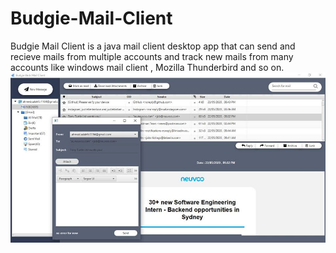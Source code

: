 # Budgie-Mail-Client
Budgie Mail Client is a java mail client desktop app that can send and recieve mails from multiple accounts and track new mails from many accounts like windows mail client , Mozilla Thunderbird and so on.
![app](home.jpg)
